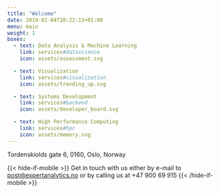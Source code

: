 ```yaml
---
title: "Welcome"
date: 2019-01-04T20:22:13+01:00
menu: main
weight: 1
boxes:
  - text: Data Analysis & Machine Learning
    link: services#datascience
    icon: assets/assessment.svg

  - text: Visualization
    link: services#visualization
    icon: assets/trending_up.svg

  - text: Systems Development
    link: services#backend
    icon: assets/developer_board.svg

  - text: High Performance Computing
    link: services#hpc
    icon: assets/memory.svg
---
```


Tordenskiolds gate 6, 0160, Oslo, Norway

{{< hide-if-mobile >}}
  Get in touch with us either by e-mail to
  [post@expertanalytics.no](mailto:post@expertanalytics.no)
  or by calling us at +47 900 69 915 
{{< /hide-if-mobile >}}
